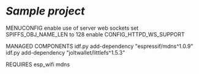 # _Sample project_
MENUCONFIG
enable use of server web sockets
set SPIFFS_OBJ_NAME_LEN to 128 
enable CONFIG_HTTPD_WS_SUPPORT

MANAGED COMPONENTS
idf.py add-dependency "espressif/mdns^1.0.9"
idf.py add-dependency "joltwallet/littlefs^1.5.3"

REQUIRES
esp_wifi
mdns
